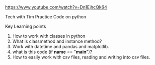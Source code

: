 https://www.youtube.com/watch?v=Dn1EjhcQk64

Tech with Tim Practice Code on python

Key Learning points

1. How to work with classes in python
2. What is classmethod and instance method?
3. Work with datetime and pandas and matplotlib.
4. what is this code (if __name__ == "__main__")?
5. How to easily work with csv files, reading and writing into csv files.
